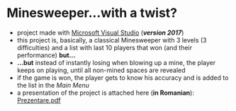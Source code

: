 # Minesweeper...with a twist?
 - project made with [Microsoft Visual Studio](https://visualstudio.microsoft.com/vs/) (<b><i>version 2017</i></b>)
 - this project is, basically, a classical Minesweeper with 3 levels (3 difficulties) and a list with last 10 players that won (and their performance) <b>but...</b>
 - <b>...but</b> instead of instantly losing when blowing up a mine, the player keeps on playing, until all non-mined spaces are revealed
 - if the game is won, the player gets to know his accuracy and is added to the list in the <i>Main Menu</i>
 - a presentation of the project is attached here (<b>in Romanian</b>): [Prezentare.pdf](https://github.com/cristibercea/Final-High-School-Project/files/13531812/Prezentare_atestat_Bercea_Cristian.pdf)


